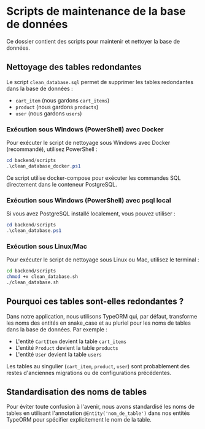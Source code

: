 # Scripts de maintenance de la base de données

Ce dossier contient des scripts pour maintenir et nettoyer la base de données.

## Nettoyage des tables redondantes

Le script `clean_database.sql` permet de supprimer les tables redondantes dans la base de données :

- `cart_item` (nous gardons `cart_items`)
- `product` (nous gardons `products`)
- `user` (nous gardons `users`)

### Exécution sous Windows (PowerShell) avec Docker

Pour exécuter le script de nettoyage sous Windows avec Docker (recommandé), utilisez PowerShell :

```powershell
cd backend/scripts
.\clean_database_docker.ps1
```

Ce script utilise docker-compose pour exécuter les commandes SQL directement dans le conteneur PostgreSQL.

### Exécution sous Windows (PowerShell) avec psql local

Si vous avez PostgreSQL installé localement, vous pouvez utiliser :

```powershell
cd backend/scripts
.\clean_database.ps1
```

### Exécution sous Linux/Mac

Pour exécuter le script de nettoyage sous Linux ou Mac, utilisez le terminal :

```bash
cd backend/scripts
chmod +x clean_database.sh
./clean_database.sh
```

## Pourquoi ces tables sont-elles redondantes ?

Dans notre application, nous utilisons TypeORM qui, par défaut, transforme les noms des entités en snake_case et au pluriel pour les noms de tables dans la base de données. Par exemple :

- L'entité `CartItem` devient la table `cart_items`
- L'entité `Product` devient la table `products`
- L'entité `User` devient la table `users`

Les tables au singulier (`cart_item`, `product`, `user`) sont probablement des restes d'anciennes migrations ou de configurations précédentes.

## Standardisation des noms de tables

Pour éviter toute confusion à l'avenir, nous avons standardisé les noms de tables en utilisant l'annotation `@Entity('nom_de_table')` dans nos entités TypeORM pour spécifier explicitement le nom de la table.
